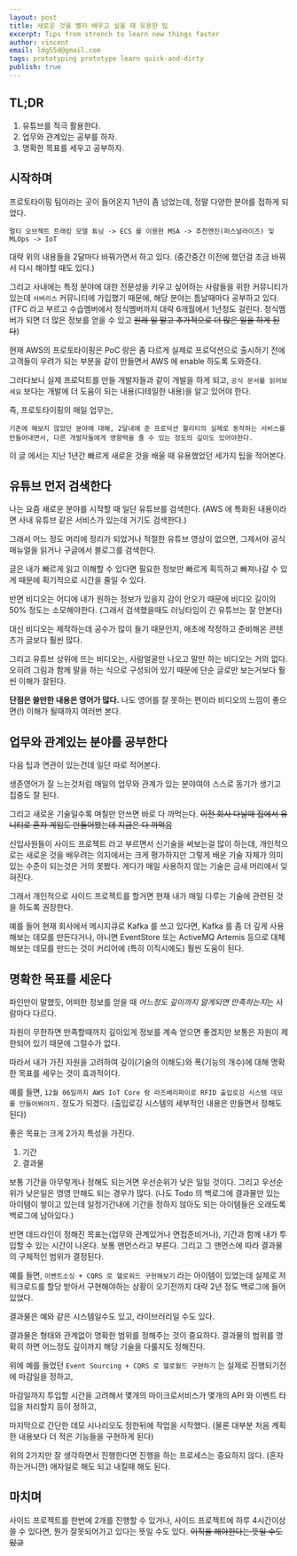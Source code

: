 ```yaml
---
layout: post
title: 새로운 것을 빨리 배우고 싶을 때 유용한 팁
excerpt: Tips from strench to learn new things faster
author: vincent
email: ldg55d@gmail.com
tags: prototyping prototype learn quick-and-dirty
publish: true
---
```


## TL;DR

1. 유튜브를 적극 활용한다.
2. 업무와 관계있는 공부를 하자.
3. 명확한 목표를 세우고 공부하자.

## 시작하며

프로토타이핑 팀이라는 곳이 들어온지 1년이 좀 넘었는데, 정말 다양한 분야를 접하게 되었다.

`멀티 오브젝트 트래킹 모델 튜닝 -> ECS 를 이용한 MSA -> 추천엔진(퍼스널라이즈) 및 MLOps -> IoT`

대략 위의 내용들을 2달마다 바꿔가면서 하고 있다. (중간중간 이전에 했던걸 조금 바꿔서 다시 해야할 때도 있다.)

그리고 사내에는 특정 분야에 대한 전문성을 키우고 싶어하는 사람들을 위한 커뮤니티가 있는데 `서버리스` 커뮤니티에 가입했기 때문에, 해당 분야는 틈날때마다 공부하고 있다.
(TFC 라고 부르고 수습멤버에서 정식멤버까지 대략 6개월에서 1년정도 걸린다. 정식멤버가 되면 더 많은 정보를 얻을 수 있고 ~~원래 일 말고 추가적으로 더 많은 일을 하게 된다~~)

현재 AWS의 프로토타이핑은 PoC 랑은 좀 다르게 실제로 프로덕션으로 출시하기 전에 고객들이 우려가 되는 부분을 같이 만들면서 AWS 에 enable 하도록 도와준다.

그러다보니 실제 프로덕트를 만들 개발자들과 같이 개발을 하게 되고, `공식 문서를 읽어보세요` 보다는 개발에 더 도움이 되는 내용(디테일한 내용)을 알고 있어야 한다.

즉, 프로토타이핑의 매일 업무는,

`기존에 해보지 않았던 분야에 대해, 2달내에 준 프로덕션 퀄리티의 실제로 동작하는 서비스를 만들어내면서, 다른 개발자들에게 영향력을 줄 수 있는 정도의 깊이도 있어야한다.`

이 글 에서는 지난 1년간 빠르게 새로운 것을 배울 때 유용했었던 세가지 팁을 적어본다.

## 유튜브 먼저 검색한다

나는 요즘 새로운 분야를 시작할 때 일단 유튜브를 검색한다. (AWS 에 특화된 내용이라면 사내 유튜브 같은 서비스가 있는데 거기도 검색한다.)

그래서 어느 정도 머리에 정리가 되었거나 적절한 유튜브 영상이 없으면, 그제서야 공식 매뉴얼을 읽거나 구글에서 블로그를 검색한다.

글은 내가 빠르게 읽고 이해할 수 있다면 필요한 정보만 빠르게 획득하고 빠져나갈 수 있게 때문에 획기적으로 시간을 줄일 수 있다.

반면 비디오는 어디에 내가 원하는 정보가 있을지 감이 안오기 때문에 비디오 길이의 50% 정도는 소모해야한다. (그래서 검색했을때도 러닝타임이 긴 유튜브는 잘 안본다)

대신 비디오는 제작하는데 공수가 많이 들기 때문인지, 애초에 작정하고 준비해온 콘텐츠가 글보다 훨씬 많다. 

그리고 유튜브 상위에 뜨는 비디오는, 사람얼굴만 나오고 말만 하는 비디오는 거의 없다. 오히려 그림과 함께 말을 하는 식으로 구성되어 있기 때문에 단순 글로만 보는거보다 훨씬 이해가 잘된다.

**단점은 쓸만한 내용은 영어가 많다.** 나도 영어를 잘 못하는 편이라 비디오의 느낌이 좋으면(!) 이해가 될때까지 여러번 본다.

## 업무와 관계있는 분야를 공부한다

다음 팁과 연관이 있는건데 일단 따로 적어본다.

생존영어가 잘 느는것처럼 매일의 업무와 관계가 있는 분야여야 스스로 동기가 생기고 집중도 잘 된다.

그리고 새로운 기술일수록 며칠만 안쓰면 바로 다 까먹는다. ~~이전 회사 다닐때 집에서 유니티로 혼자 게임도 만들어봤는데 지금은 다 까먹음~~

신입사원들이 사이드 프로젝트 라고 부르면서 신기술을 써보는걸 많이 하는데, 개인적으로는 새로운 것을 배우려는 의지에서는 크게 평가하지만 그렇게 배운 기술 자체가 의미있는 수준이 되는것은 거의 못봤다. 게다가 매일 사용하지 않는 기술은 금새 머리에서 잊혀진다.

그래서 개인적으로 사이드 프로젝트를 할거면 현재 내가 매일 다루는 기술에 관련된 것을 하도록 권장한다.

예를 들어 현재 회사에서 메시지큐로 Kafka 를 쓰고 있다면,
Kafka 를 좀 더 깊게 사용해보는 데모를 만든다거나, 아니면 EventStore 또는 ActiveMQ Artemis 등으로 대체해보는 데모를 만드는 것이 커리어에 (특히 이직시에도) 훨씬 도움이 된다.

## 명확한 목표를 세운다

파인만이 말했듯, 어떠한 정보를 얻을 때 *어느정도 깊이까지 알게되면 만족하는지*는 사람마다 다르다.

자원이 무한하면 만족할때까지 깊이있게 정보를 계속 얻으면 좋겠지만 보통은 자원이 제한되어 있기 때문에 그럴수가 없다.

따라서 내가 가진 자원을 고려하여 깊이(기술의 이해도)와 폭(기능의 개수)에 대해 명확한 목표를 세우는 것이 효과적이다.

예를 들면, `12월 06일까지 AWS IoT Core 랑 라즈베리파이로 RFID 출입로깅 시스템 데모를 만들어봐야지.` 정도가 되겠다.
(출입로깅 시스템의 세부적인 내용은 만들면서 정해도 된다)

좋은 목표는 크게 2가지 특성을 가진다.

1. 기간
2. 결과물

보통 기간을 아무렇게나 정해도 되는거면 우선순위가 낮은 일일 것이다. 그리고 우선순위가 낮은일은 영영 안해도 되는 경우가 많다.
(나도 Todo 의 백로그에 결과물만 있는 아이템이 쌓이고 있는데 일정기간내에 기간을 정하지 않아도 되는 아이템들은 오래도록 백로그에 남아있다.)

반면 데드라인이 정해진 목표는(업무와 관계있거나 면접준비거나), 기간과 함께 내가 투입할 수 있는 시간이 나온다. 보통 맨먼스라고 부른다. 그리고 그 맨먼스에 따라 결과물의 구체적인 범위가 결정된다.

예를 들면, `이벤트소싱 + CQRS 로 헬로워드 구현해보기` 라는 아이템이 있었는데 실제로 저 워크로드를 할당 받아서 구현해야하는 상황이 오기전까지 대략 2년 정도 백로그에 들어있었다.

결과물은 예와 같은 시스템일수도 있고, 라이브러리일 수도 있다.

결과물은 형태와 관계없이 명확한 범위를 정해주는 것이 중요하다.
결과물의 범위를 명확히 하면 어느정도 깊이까지 해당 기술을 다룰지도 정해진다.

위에 예를 들었던 `Event Sourcing + CQRS 로 헬로월드 구현하기` 는 실제로 진행되기전에 마감일을 정하고,

마감일까지 투입할 시간을 고려해서 몇개의 마이크로서비스가 몇개의 API 와 이벤트 타입을 처리할지 등이 정하고,

마지막으로 간단한 데모 시나리오도 정한뒤에 작업을 시작했다. (물론 대부분 처음 계획한 내용보다 더 적은 기능들을 구현하게 된다)

위의 2가지만 잘 생각하면서 진행한다면 진행을 하는 프로세스는 중요하지 않다. (혼자 하는거니깐) 애자일로 해도 되고 내킬때 해도 된다.

## 마치며

사이드 프로젝트를 한번에 2개를 진행할 수 있거나, 사이드 프로젝트에 하루 4시간이상 쓸 수 있다면,
뭔가 잘못되어가고 있다는 뜻일 수도 있다. ~~이직을 해야한다는 뜻일 수도 있고~~